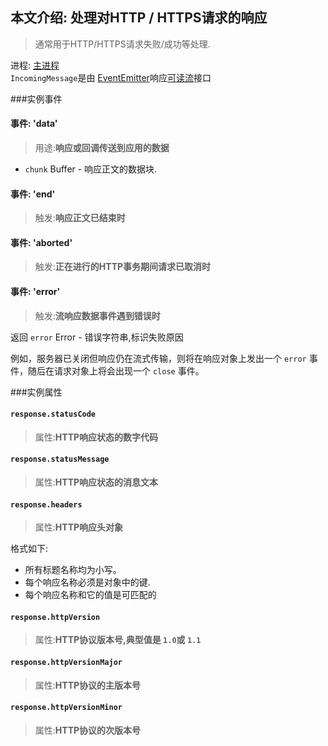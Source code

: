 ## 本文介绍: 处理对HTTP / HTTPS请求的响应

> 通常用于HTTP/HTTPS请求失败/成功等处理. 

进程: [主进程](../glossary.md#main-process)      
`IncomingMessage`是由 [EventEmitter](https://nodejs.org/api/events.html#events_class_eventemitter)响应[可读流](https://nodejs.org/api/stream.html#stream_readable_streams)接口  

###实例事件

#### 事件: 'data'
> 用途:**响应或回调传送到应用的数据**

* `chunk` Buffer - 响应正文的数据块.

#### 事件: 'end'
> 触发:**响应正文已结束时**

#### 事件: 'aborted'
> 触发:**正在进行的HTTP事务期间请求已取消时**

#### 事件: 'error'
> 触发:**流响应数据事件遇到错误时**

返回 `error` Error - 错误字符串,标识失败原因

例如，服务器已关闭但响应仍在流式传输，则将在响应对象上发出一个 `error` 事件，随后在请求对象上将会出现一个 `close` 事件。

###实例属性
#### `response.statusCode`
> 属性:**HTTP响应状态的数字代码**

#### `response.statusMessage`
> 属性:**HTTP响应状态的消息文本**

#### `response.headers`
> 属性:**HTTP响应头对象**

格式如下:
* 所有标题名称均为小写。
* 每个响应名称必须是对象中的键.
* 每个响应名称和它的值是可匹配的

#### `response.httpVersion`
> 属性:**HTTP协议版本号,典型值是 `1.0`或 `1.1`**

#### `response.httpVersionMajor`
> 属性:**HTTP协议的主版本号**

#### `response.httpVersionMinor`
> 属性:**HTTP协议的次版本号**